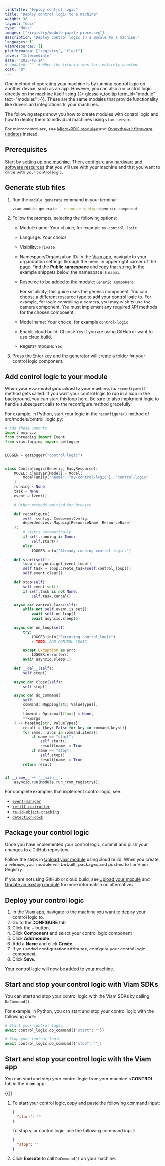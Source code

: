 ```yaml
---
linkTitle: "Deploy control logic"
title: "Deploy control logic to a machine"
weight: 30
layout: "docs"
type: "docs"
images: ["/registry/module-puzzle-piece.svg"]
description: "Deploy control logic in a module to a machine."
languages: []
viamresources: []
platformarea: ["registry", "fleet"]
level: "Intermediate"
date: "2025-02-14"
# updated: ""  # When the tutorial was last entirely checked
cost: "0"
---
```


One method of operating your machine is by running control logic on another device, such as an app.
However, you can also run control logic directly on the machine itself using {{< glossary_tooltip term_id="module" text="modules" >}}.
These are the same modules that provide functionality like drivers and integrations to your machines.

The following steps show you how to create modules with control logic and how to deploy them to individual machines using `viam-server`.

For microcontrollers, see [Micro-RDK modules](/operate/get-started/other-hardware/micro-module/) and [Over-the-air firmware updates](/operate/get-started/setup-micro/#configure-over-the-air-updates) instead.

## Prerequisites

Start by [setting up one machine](/operate/get-started/setup/).
Then, [configure any hardware and software resources](/operate/get-started/supported-hardware/) that you will use with your machine and that you want to drive with your control logic.

## Generate stub files

1. Run the `module generate` command in your terminal:

   ```sh {id="terminal-prompt" class="command-line" data-prompt="$"}
   viam module generate --resource-subtype=generic-component
   ```

2. Follow the prompts, selecting the following options:

   - Module name: Your choice, for example `my-control-logic`
   - Language: Your choice
   - Visibility: `Private`
   - Namespace/Organization ID: In the [Viam app](https://app.viam.com), navigate to your organization settings through the menu in upper right corner of the page.
     Find the **Public namespace** and copy that string.
     In the example snippets below, the namespace is `naomi`.
   - Resource to be added to the module: `Generic Component`.

     For simplicity, this guide uses the generic component.
     You can choose a different resource type to add your control logic to.
     For example, for logic controlling a camera, you may wish to use the camera component.
     You must implement any required API methods for the chosen component.

   - Model name: Your choice, for example `control-logic`
   - Enable cloud build: Choose `Yes` if you are using GitHub or want to use cloud build.
   - Register module: `Yes`

3. Press the Enter key and the generator will create a folder for your control logic component.

## Add control logic to your module

When your new model gets added to your machine, its `reconfigure()` method gets called.
If you want your control logic to run in a loop in the background, you can start this loop here.
Be sure to also implement logic to handle subsequent calls to the reconfigure method gracefully.

For example, in Python, start your logic in the `reconfigure()` method of <FILE>src/models/control_logic.py</FILE>:

```python {class="line-numbers linkable-line-numbers" data-line="20-28"}
# Add these imports
import asyncio
from threading import Event
from viam.logging import getLogger


LOGGER = getLogger("control-logic")


class ControlLogic(Generic, EasyResource):
    MODEL: ClassVar[Model] = Model(
        ModelFamily("naomi", "my-control-logic"), "control-logic"
    )
    running = None
    task = None
    event = Event()

    # Other methods omitted for brevity

    def reconfigure(
        self, config: ComponentConfig,
        dependencies: Mapping[ResourceName, ResourceBase]
    ):
        # starts automatically
        if self.running is None:
            self.start()
        else:
            LOGGER.info("Already running control logic.")

    def start(self):
        loop = asyncio.get_event_loop()
        self.task = loop.create_task(self.control_loop())
        self.event.clear()

    def stop(self):
        self.event.set()
        if self.task is not None:
            self.task.cancel()

    async def control_loop(self):
        while not self.event.is_set():
            await self.on_loop()
            await asyncio.sleep(0)

    async def on_loop(self):
        try:
            LOGGER.info("Executing control logic")
            # TODO: ADD CONTROL LOGIC

        except Exception as err:
            LOGGER.error(err)
        await asyncio.sleep(1)

    def __del__(self):
        self.stop()

    async def close(self):
        self.stop()

    async def do_command(
        self,
        command: Mapping[str, ValueTypes],
        *,
        timeout: Optional[float] = None,
        **kwargs
    ) -> Mapping[str, ValueTypes]:
        result = {key: False for key in command.keys()}
        for name, _args in command.items():
            if name == "start":
                self.start()
                result[name] = True
            if name == "stop":
                self.stop()
                result[name] = True
        return result


if __name__ == "__main__":
    asyncio.run(Module.run_from_registry())
```

For complete examples that implement control logic, see:

- [`event-manager`](https://github.com/viam-modules/event-manager)
- [`refill-controller`](https://github.com/viam-devrel/refill-controller)
- [`re-id-object-tracking`](https://github.com/viam-modules/re-id-object-tracking)
- [`detection-dock`](https://github.com/viam-labs/detection-dock)

## Package your control logic

Once you have implemented your control logic, commit and push your changes to a GitHub repository.

Follow the steps in [Upload your module](/operate/get-started/other-hardware/#upload-your-module) using cloud build.
When you create a release, your module will be built, packaged and pushed to the Viam Registry.

If you are not using GitHub or cloud build, see [Upload your module](/operate/get-started/other-hardware/#upload-your-module) and [Update an existing module](/operate/get-started/other-hardware/manage-modules/#update-automatically) for more information on alternatives.

## Deploy your control logic

1. In the [Viam app](https://app.viam.com), navigate to the machine you want to deploy your control logic to.
1. Go to the **CONFIGURE** tab.
1. Click the **+** button.
1. Click **Component** and select your control logic component.
1. Click **Add module**.
1. Add a **Name** and click **Create**.
1. If you added configuration attributes, configure your control logic component.
1. Click **Save**.

Your control logic will now be added to your machine.

## Start and stop your control logic with Viam SDKs

You can start and stop your control logic with the Viam SDKs by calling `DoCommand()`.

For example, in Python, you can start and stop your control logic with the following code:

```python
# Start your control logic
await control_logic.do_command({"start": ""})

# Stop your control logic
await control_logic.do_command({"stop": ""})
```

## Start and stop your control logic with the Viam app

You can start and stop your control logic from your machine's **CONTROL** tab in the Viam app:

{{<imgproc src="/components/generic/generic-control.png" alt="The generic component in the test panel." resize="900x" style="width:500px" class="imgzoom shadow">}}<br>

1. To start your control logic, copy and paste the following command input:

   ```json {class="line-numbers linkable-line-numbers"}
   {
     "start": ""
   }
   ```

   To stop your control logic, use the following command input:

   ```json {class="line-numbers linkable-line-numbers"}
   {
     "stop": ""
   }
   ```

2. Click **Execute** to call `DoCommand()` on your machine.
